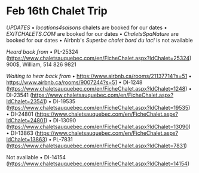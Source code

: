 # Feb 16th Chalet Trip

*UPDATES*
 • _locations4saisons_ chalets are booked for our dates
 • _EXITCHALETS.COM_ are booked for our dates
 • _ChaletsSpaNature_ are booked for our dates
 • Airbnb's _Superbe chalet bord du lac!_ is not available

*Heard back from*
• PL-25324 (https://www.chaletsauquebec.com/en/FicheChalet.aspx?IdChalet=25324)
     900$, William, 514 826 9821

*Waiting to hear back from*
 • https://www.airbnb.ca/rooms/21137714?s=51
 • https://www.airbnb.ca/rooms/9007244?s=51
 • DI-1248 (https://www.chaletsauquebec.com/en/FicheChalet.aspx?IdChalet=1248)
 • DI-23541 (https://www.chaletsauquebec.com/en/FicheChalet.aspx?IdChalet=23541)
 • DI-19535 (https://www.chaletsauquebec.com/en/FicheChalet.aspx?IdChalet=19535)
 • DI-24801 (https://www.chaletsauquebec.com/en/FicheChalet.aspx?IdChalet=24801)
 • DI-13090 (https://www.chaletsauquebec.com/en/FicheChalet.aspx?IdChalet=13090)
 • DI-13863 (https://www.chaletsauquebec.com/en/FicheChalet.aspx?IdChalet=13863)
 • PL-7831 (https://www.chaletsauquebec.com/en/FicheChalet.aspx?IdChalet=7831)

Not available
 • DI-14154 (https://www.chaletsauquebec.com/en/FicheChalet.aspx?IdChalet=14154)
